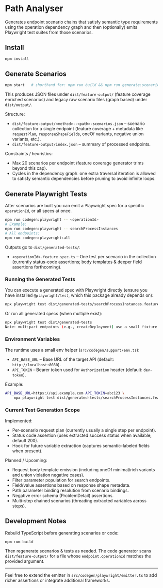 # Path Analyser

Generates endpoint scenario chains that satisfy semantic type requirements using the operation dependency graph and then (optionally) emits Playwright test suites from those scenarios.

## Install

```bash
npm install
```

## Generate Scenarios

```bash
npm start   # shorthand for: npm run build && npm run generate:scenarios
```

This produces JSON files under `dist/feature-output/` (feature coverage enriched scenarios) and legacy raw scenario files (graph based) under `dist/output/`.

Structure:

- `dist/feature-output/<method>--<path>-scenarios.json` – scenario collection for a single endpoint (feature coverage + metadata like `requestPlan`, `responseShapeFields`, oneOf variants, negative union variants, etc.).
- `dist/feature-output/index.json` – summary of processed endpoints.

Constraints / heuristics:

- Max 20 scenarios per endpoint (feature coverage generator trims beyond this cap).
- Cycles in the dependency graph: one extra traversal iteration is allowed to satisfy semantic dependencies before pruning to avoid infinite loops.

## Generate Playwright Tests

After scenarios are built you can emit a Playwright spec for a specific `operationId`, or all specs at once.

```bash
npm run codegen:playwright -- <operationId>
# Example:
npm run codegen:playwright -- searchProcessInstances
# All endpoints:
npm run codegen:playwright:all
```

Outputs go to `dist/generated-tests/`:

- `<operationId>.feature.spec.ts` – One test per scenario in the collection (currently status-code assertions; body templates & deeper field assertions forthcoming).

### Running the Generated Tests

You can execute a generated spec with Playwright directly (ensure you have installed `@playwright/test`, which this package already depends on):

```bash
npx playwright test dist/generated-tests/searchProcessInstances.feature.spec.ts
```

Or run all generated specs (when multiple exist):

```bash
npx playwright test dist/generated-tests
Note: multipart endpoints (e.g., createDeployment) use a small fixture located under `fixtures/` by default. Adjust paths or variables as needed.
```

### Environment Variables

The runtime uses a small env helper (`src/codegen/support/env.ts`):

- `API_BASE_URL` – Base URL of the target API (default: `http://localhost:8080`).
- `API_TOKEN` – Bearer token used for `Authorization` header (default: `dev-token`).

Example:

```bash
API_BASE_URL=https://api.example.com API_TOKEN=abc123 \
	npx playwright test dist/generated-tests/searchProcessInstances.feature.spec.ts
```

### Current Test Generation Scope

Implemented:

- Per-scenario request plan (currently usually a single step per endpoint).
- Status code assertion (uses extracted success status when available, default 200).
- Hook for future variable extraction (captures semantic-labeled fields when present).

Planned / Upcoming:

- Request body template emission (including oneOf minimal/rich variants and union violation negative cases).
- Filter parameter population for search endpoints.
- Field/value assertions based on response shape metadata.
- Path parameter binding resolution from scenario bindings.
- Negative error schema (ProblemDetail) assertions.
- Multi-step chained scenarios (threading extracted variables across steps).

## Development Notes

Rebuild TypeScript before generating scenarios or code:

```bash
npm run build
```

Then regenerate scenarios & tests as needed. The code generator scans `dist/feature-output/` for a file whose `endpoint.operationId` matches the provided argument.

---

Feel free to extend the emitter in `src/codegen/playwright/emitter.ts` to add richer assertions or integrate additional frameworks.
